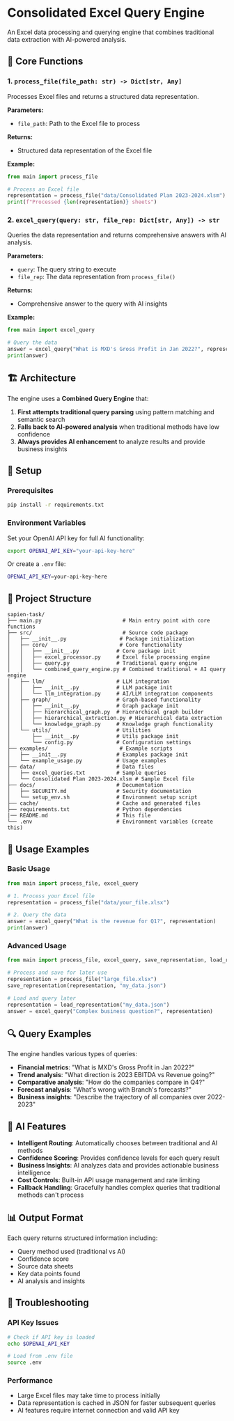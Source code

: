 # Consolidated Excel Query Engine

An Excel data processing and querying engine that combines traditional data extraction with AI-powered analysis.

## 🚀 Core Functions

### 1. `process_file(file_path: str) -> Dict[str, Any]`
Processes Excel files and returns a structured data representation.

**Parameters:**
- `file_path`: Path to the Excel file to process

**Returns:**
- Structured data representation of the Excel file

**Example:**
```python
from main import process_file

# Process an Excel file
representation = process_file("data/Consolidated Plan 2023-2024.xlsm")
print(f"Processed {len(representation)} sheets")
```

### 2. `excel_query(query: str, file_rep: Dict[str, Any]) -> str`
Queries the data representation and returns comprehensive answers with AI analysis.

**Parameters:**
- `query`: The query string to execute
- `file_rep`: The data representation from `process_file()`

**Returns:**
- Comprehensive answer to the query with AI insights

**Example:**
```python
from main import excel_query

# Query the data
answer = excel_query("What is MXD's Gross Profit in Jan 2022?", representation)
print(answer)
```

## 🏗️ Architecture

The engine uses a **Combined Query Engine** that:
1. **First attempts traditional query parsing** using pattern matching and semantic search
2. **Falls back to AI-powered analysis** when traditional methods have low confidence
3. **Always provides AI enhancement** to analyze results and provide business insights

## 🔧 Setup

### Prerequisites
```bash
pip install -r requirements.txt
```

### Environment Variables
Set your OpenAI API key for full AI functionality:
```bash
export OPENAI_API_KEY="your-api-key-here"
```

Or create a `.env` file:
```bash
OPENAI_API_KEY=your-api-key-here
```

## 📁 Project Structure

```
sapien-task/
├── main.py                          # Main entry point with core functions
├── src/                             # Source code package
│   ├── __init__.py                 # Package initialization
│   ├── core/                       # Core functionality
│   │   ├── __init__.py            # Core package init
│   │   ├── excel_processor.py     # Excel file processing engine
│   │   ├── query.py               # Traditional query engine
│   │   └── combined_query_engine.py # Combined traditional + AI query engine
│   ├── llm/                       # LLM integration
│   │   ├── __init__.py            # LLM package init
│   │   └── llm_integration.py     # AI/LLM integration components
│   ├── graph/                     # Graph-based functionality
│   │   ├── __init__.py            # Graph package init
│   │   ├── hierarchical_graph.py  # Hierarchical graph builder
│   │   ├── hierarchical_extraction.py # Hierarchical data extraction
│   │   └── knowledge_graph.py     # Knowledge graph functionality
│   └── utils/                     # Utilities
│       ├── __init__.py            # Utils package init
│       └── config.py              # Configuration settings
├── examples/                       # Example scripts
│   ├── __init__.py                # Examples package init
│   └── example_usage.py           # Usage examples
├── data/                          # Data files
│   ├── excel_queries.txt          # Sample queries
│   └── Consolidated Plan 2023-2024.xlsm # Sample Excel file
├── docs/                          # Documentation
│   ├── SECURITY.md                # Security documentation
│   └── setup_env.sh               # Environment setup script
├── cache/                         # Cache and generated files
├── requirements.txt               # Python dependencies
|── README.md                      # This file
└── .env                           # Environment variables (create this)
```

## 🎯 Usage Examples

### Basic Usage
```python
from main import process_file, excel_query

# 1. Process your Excel file
representation = process_file("data/your_file.xlsx")

# 2. Query the data
answer = excel_query("What is the revenue for Q1?", representation)
print(answer)
```

### Advanced Usage
```python
from main import process_file, excel_query, save_representation, load_representation

# Process and save for later use
representation = process_file("large_file.xlsx")
save_representation(representation, "my_data.json")

# Load and query later
representation = load_representation("my_data.json")
answer = excel_query("Complex business question?", representation)
```

## 🔍 Query Examples

The engine handles various types of queries:
- **Financial metrics**: "What is MXD's Gross Profit in Jan 2022?"
- **Trend analysis**: "What direction is 2023 EBITDA vs Revenue going?"
- **Comparative analysis**: "How do the companies compare in Q4?"
- **Forecast analysis**: "What's wrong with Branch's forecasts?"
- **Business insights**: "Describe the trajectory of all companies over 2022-2023"

## 🧠 AI Features

- **Intelligent Routing**: Automatically chooses between traditional and AI methods
- **Confidence Scoring**: Provides confidence levels for each query result
- **Business Insights**: AI analyzes data and provides actionable business intelligence
- **Cost Controls**: Built-in API usage management and rate limiting
- **Fallback Handling**: Gracefully handles complex queries that traditional methods can't process

## 📊 Output Format

Each query returns structured information including:
- Query method used (traditional vs AI)
- Confidence score
- Source data sheets
- Key data points found
- AI analysis and insights

## 🚨 Troubleshooting

### API Key Issues
```bash
# Check if API key is loaded
echo $OPENAI_API_KEY

# Load from .env file
source .env
```

### Performance
- Large Excel files may take time to process initially
- Data representation is cached in JSON for faster subsequent queries
- AI features require internet connection and valid API key
